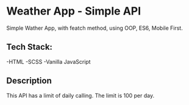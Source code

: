 # Weather App - Simple API

Simple Wather App, with featch method, using OOP, ES6, Mobile First.

## Tech Stack:

-HTML
-SCSS
-Vanilla JavaScript

## Description

This API has a limit of daily calling. The limit is 100 per day.
